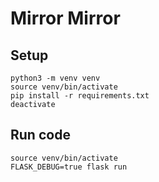 # Mirror Mirror

## Setup

```
python3 -m venv venv
source venv/bin/activate
pip install -r requirements.txt
deactivate
```

## Run code

```
source venv/bin/activate
FLASK_DEBUG=true flask run
```
